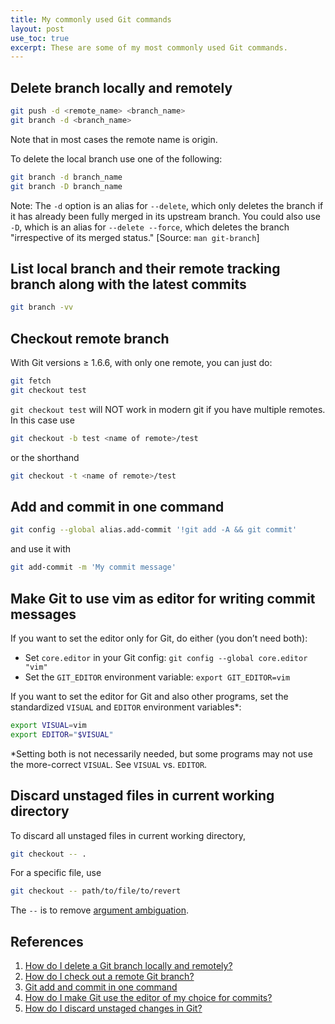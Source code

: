 ```yaml
---
title: My commonly used Git commands
layout: post
use_toc: true
excerpt: These are some of my most commonly used Git commands.
---
```


## Delete branch locally and remotely

```bash
git push -d <remote_name> <branch_name>
git branch -d <branch_name>
```

Note that in most cases the remote name is origin.

To delete the local branch use one of the following:

```bash
git branch -d branch_name
git branch -D branch_name
```

Note: The `-d` option is an alias for `--delete`, which only deletes the branch if it has already been fully merged in its upstream branch. You could also use `-D`, which is an alias for `--delete --force`, which deletes the branch "irrespective of its merged status." [Source: `man git-branch`]

## List local branch and their remote tracking branch along with the latest commits

```bash
git branch -vv
```

## Checkout remote branch 

With Git versions ≥ 1.6.6, with only one remote, you can just do:

```bash
git fetch
git checkout test
```

`git checkout test` will NOT work in modern git if you have multiple remotes. In this case use

```bash
git checkout -b test <name of remote>/test
```

or the shorthand

```bash
git checkout -t <name of remote>/test
```

## Add and commit in one command

```bash
git config --global alias.add-commit '!git add -A && git commit'
```

and use it with

```bash
git add-commit -m 'My commit message'
```

## Make Git to use vim as editor for writing commit messages

If you want to set the editor only for Git, do either (you don’t need both):

- Set `core.editor` in your Git config: `git config --global core.editor "vim"`
- Set the `GIT_EDITOR` environment variable: `export GIT_EDITOR=vim`

If you want to set the editor for Git and also other programs, set the standardized `VISUAL` and `EDITOR` environment variables*:

```bash
export VISUAL=vim
export EDITOR="$VISUAL"
```

*Setting both is not necessarily needed, but some programs may not use the more-correct `VISUAL`. See `VISUAL` vs. `EDITOR`.

## Discard unstaged files in current working directory

To discard all unstaged files in current working directory,

```bash
git checkout -- .
```

For a specific file, use

```bash
git checkout -- path/to/file/to/revert
```

The `--` is to remove [argument ambiguation](https://git-scm.com/docs/git-checkout#_argument_disambiguation).

## References

1. [How do I delete a Git branch locally and remotely?](https://stackoverflow.com/questions/2003505/how-do-i-delete-a-git-branch-locally-and-remotely)
2. [How do I check out a remote Git branch?](https://stackoverflow.com/questions/1783405/how-do-i-check-out-a-remote-git-branch)
3. [Git add and commit in one command](https://stackoverflow.com/questions/4298960/git-add-and-commit-in-one-command)
4. [How do I make Git use the editor of my choice for commits?](https://stackoverflow.com/questions/2596805/how-do-i-make-git-use-the-editor-of-my-choice-for-commits)
5. [How do I discard unstaged changes in Git?](https://stackoverflow.com/questions/52704/how-do-i-discard-unstaged-changes-in-git)
